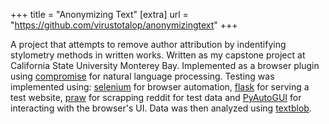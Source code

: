 +++
title = "Anonymizing Text"
[extra]
url = "https://github.com/virustotalop/anonymizingtext"
+++

A project that attempts to remove author attribution by indentifying stylometry methods in written works. Written as my capstone project at California State University Monterey Bay. Implemented as a browser plugin using [compromise](https://github.com/spencermountain/compromise) for natural language processing. Testing was implemented using: [selenium](https://github.com/SeleniumHQ/selenium) for browser automation, [flask](https://github.com/pallets/flask) for serving a test website, [praw](https://github.com/praw-dev/praw) for scrapping reddit for test data and [PyAutoGUI](https://github.com/asweigart/pyautogui) for interacting with the browser's UI. Data was then analyzed using [textblob](https://github.com/sloria/TextBlob). 